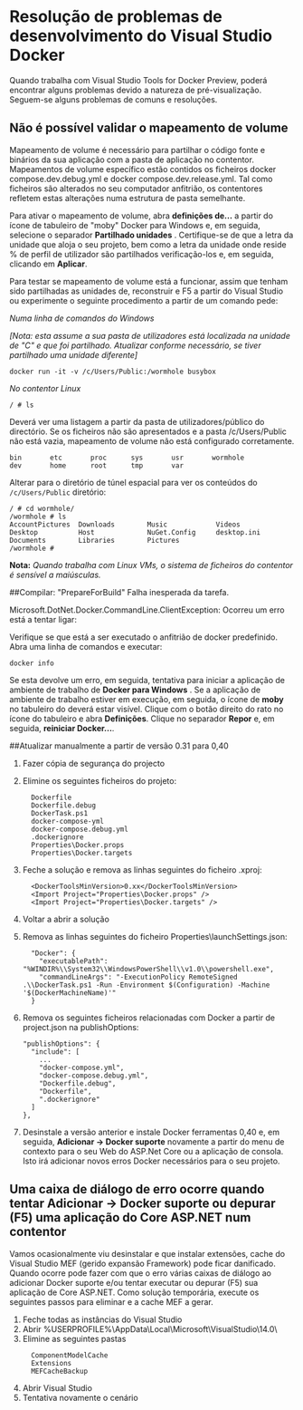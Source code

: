 <properties
   pageTitle="Resolução de problemas de erros de cliente Docker no Windows utilizando o Visual Studio | Microsoft Azure"
   description="Resolução de problemas que encontrar quando utilizando o Visual Studio para criar e implementar web apps para Docker no Windows utilizando o Visual Studio."
   services="azure-container-service"
   documentationCenter="na"
   authors="mlearned"
   manager="douge"
   editor="" />
<tags
   ms.service="multiple"
   ms.devlang="dotnet"
   ms.topic="article"
   ms.tgt_pltfrm="na"
   ms.workload="multiple"
   ms.date="06/08/2016"
   ms.author="allclark" />

# <a name="troubleshooting-visual-studio-docker-development"></a>Resolução de problemas de desenvolvimento do Visual Studio Docker

Quando trabalha com Visual Studio Tools for Docker Preview, poderá encontrar alguns problemas devido a natureza de pré-visualização.
Seguem-se alguns problemas de comuns e resoluções.


## <a name="unable-to-validate-volume-mapping"></a>Não é possível validar o mapeamento de volume
Mapeamento de volume é necessário para partilhar o código fonte e binários da sua aplicação com a pasta de aplicação no contentor.  Mapeamentos de volume específico estão contidos os ficheiros docker compose.dev.debug.yml e docker compose.dev.release.yml. Tal como ficheiros são alterados no seu computador anfitrião, os contentores refletem estas alterações numa estrutura de pasta semelhante.

Para ativar o mapeamento de volume, abra **definições de...** a partir do ícone de tabuleiro de "moby" Docker para Windows e, em seguida, selecione o separador **Partilhado unidades** .  Certifique-se de que a letra da unidade que aloja o seu projeto, bem como a letra da unidade onde reside % de perfil de utilizador são partilhados verificação-los e, em seguida, clicando em **Aplicar**.

Para testar se mapeamento de volume está a funcionar, assim que tenham sido partilhadas as unidades de, reconstruir e F5 a partir do Visual Studio ou experimente o seguinte procedimento a partir de um comando pede:

*Numa linha de comandos do Windows*

*[Nota: esta assume a sua pasta de utilizadores está localizada na unidade de "C" e que foi partilhado.  Atualizar conforme necessário, se tiver partilhado uma unidade diferente]*
```
docker run -it -v /c/Users/Public:/wormhole busybox
```

*No contentor Linux*

```
/ # ls
```

Deverá ver uma listagem a partir da pasta de utilizadores/público do directório.
Se os ficheiros não são apresentados e a pasta /c/Users/Public não está vazia, mapeamento de volume não está configurado corretamente. 

```
bin       etc       proc      sys       usr       wormhole
dev       home      root      tmp       var
```

Alterar para o diretório de túnel espacial para ver os conteúdos do `/c/Users/Public` diretório:

```
/ # cd wormhole/
/wormhole # ls
AccountPictures  Downloads        Music            Videos
Desktop          Host             NuGet.Config     desktop.ini
Documents        Libraries        Pictures
/wormhole #
```

**Nota:** *Quando trabalha com Linux VMs, o sistema de ficheiros do contentor é sensível a maiúsculas.*

##<a name="build--prepareforbuild-task-failed-unexpectedly"></a>Compilar: "PrepareForBuild" Falha inesperada da tarefa.

Microsoft.DotNet.Docker.CommandLine.ClientException: Ocorreu um erro está a tentar ligar:

Verifique se que está a ser executado o anfitrião de docker predefinido. Abra uma linha de comandos e executar:

```
docker info
```

Se esta devolve um erro, em seguida, tentativa para iniciar a aplicação de ambiente de trabalho de **Docker para Windows** .  Se a aplicação de ambiente de trabalho estiver em execução, em seguida, o ícone de **moby** no tabuleiro do deverá estar visível. Clique com o botão direito do rato no ícone do tabuleiro e abra **Definições**.  Clique no separador **Repor** e, em seguida, **reiniciar Docker...**.

##<a name="manually-upgrading-from-version-031-to-040"></a>Atualizar manualmente a partir de versão 0.31 para 0,40


1. Fazer cópia de segurança do projecto
1. Elimine os seguintes ficheiros do projeto:

    ```
      Dockerfile
      Dockerfile.debug
      DockerTask.ps1
      docker-compose-yml
      docker-compose.debug.yml
      .dockerignore
      Properties\Docker.props
      Properties\Docker.targets
    ```

1. Feche a solução e remova as linhas seguintes do ficheiro .xproj:

    ```
      <DockerToolsMinVersion>0.xx</DockerToolsMinVersion>
      <Import Project="Properties\Docker.props" />
      <Import Project="Properties\Docker.targets" />
    ```

1. Voltar a abrir a solução
1. Remova as linhas seguintes do ficheiro Properties\launchSettings.json:

    ```
      "Docker": {
        "executablePath": "%WINDIR%\\System32\\WindowsPowerShell\\v1.0\\powershell.exe",
        "commandLineArgs": "-ExecutionPolicy RemoteSigned .\\DockerTask.ps1 -Run -Environment $(Configuration) -Machine '$(DockerMachineName)'"
      }
    ```

1. Remova os seguintes ficheiros relacionadas com Docker a partir de project.json na publishOptions:

    ```
    "publishOptions": {
      "include": [
        ...
        "docker-compose.yml",
        "docker-compose.debug.yml",
        "Dockerfile.debug",
        "Dockerfile",
        ".dockerignore"
      ]
    },
    ```

1. Desinstale a versão anterior e instale Docker ferramentas 0,40 e, em seguida, **Adicionar -> Docker suporte** novamente a partir do menu de contexto para o seu Web do ASP.Net Core ou a aplicação de consola. Isto irá adicionar novos erros Docker necessários para o seu projeto. 

## <a name="an-error-dialog-occurs-when-attempting-to-add-docker-support-or-debug-f5-an-aspnet-core-application-in-a-container"></a>Uma caixa de diálogo de erro ocorre quando tentar **Adicionar -> Docker suporte** ou depurar (F5) uma aplicação do Core ASP.NET num contentor

Vamos ocasionalmente viu desinstalar e que instalar extensões, cache do Visual Studio MEF (gerido expansão Framework) pode ficar danificado. Quando ocorre pode fazer com que o erro várias caixas de diálogo ao adicionar Docker suporte e/ou tentar executar ou depurar (F5) sua aplicação de Core ASP.NET. Como solução temporária, execute os seguintes passos para eliminar e a cache MEF a gerar.

1. Feche todas as instâncias do Visual Studio
1. Abrir %USERPROFILE%\AppData\Local\Microsoft\VisualStudio\14.0\
1. Elimine as seguintes pastas
     ```
       ComponentModelCache
       Extensions
       MEFCacheBackup
    ```
1. Abrir Visual Studio
1. Tentativa novamente o cenário 
